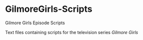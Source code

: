 # GilmoreGirls-Scripts
Gilmore Girls Episode Scripts

Text files containing scripts for the television series _Gilmore Girls_
